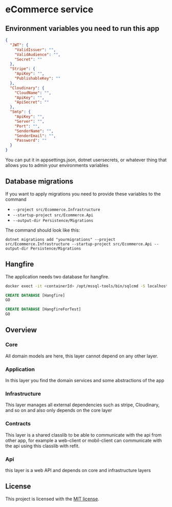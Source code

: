 # eCommerce service

## Environment variables you need to run this app

```json
{
  "JWT": {
    "ValidIssuer": "",
    "ValidAudience": "",
    "Secret": ""
  },
  "Stripe": {
    "ApiKey": "",
    "PublishableKey": ""
  },
  "Cloudinary": {
    "CloudName": "",
    "ApiKey": "",
    "ApiSecret": ""
  },
  "Smtp": {
    "ApiKey": "",
    "Server": "",
    "Port": "",
    "SenderName": "",
    "SenderEmail": "",
    "Password": ""
  }
}
```

You can put it in appsettings.json, dotnet usersecrets, or whatever thing that allows you to admin your environments variables

## Database migrations

If you want to apply migrations you need to provide these variables to the command

* `--project src/Ecommerce.Infrastructure`
* `--startup-project src/Ecommerce.Api`
* `--output-dir Persistence/Migrations`

The command should look like this:

`dotnet migrations add "yourmigrations" --project src/Ecommerce.Infrastructure --startup-project src/Ecommerce.Api --output-dir Persistence/Migrations`

## Hangfire

The application needs two database for hangfire.

```sh
docker exect -it <containerId> /opt/mssql-tools/bin/sqlcmd -S localhost -U sa -P <yourPassword>
```

```sql
CREATE DATABASE [Hangfire]
GO

CREATE DATABASE [HangfireForTest]
GO
```

## Overview

### Core

All domain models are here, this layer cannot depend on any other layer.

### Application

In this layer you find the domain services and some abstractions of the app

### Infrastructure

This layer manages all external dependencies such as stripe, Cloudinary, and so on and also only depends on the core layer

### Contracts

This layer is a shared classlib to be able to communicate with the api from other app, for example a web-client or mobil-client can communicate with the api using this classlib with refit.

### Api

this layer is a web API and depends on core and infrastructure layers

## License

This project is licensed with the [MIT license](https://github.com/Antsy15400/ecommerce-service/blob/main/LICENSE).
